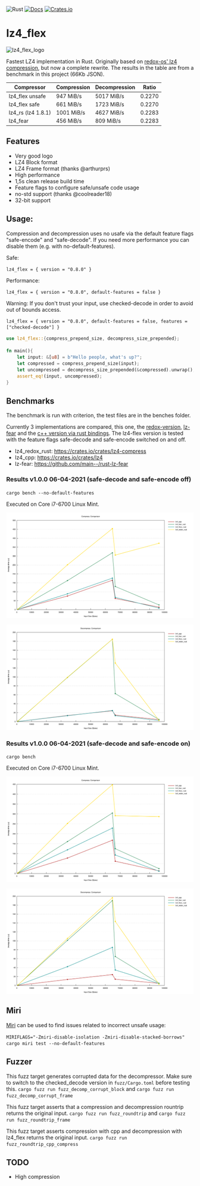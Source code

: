 ![Rust](https://github.com/PSeitz/lz4_flex/workflows/Rust/badge.svg)
[![Docs](https://docs.rs/lz4_flex/badge.svg)](https://docs.rs/crate/lz4_flex/)
[![Crates.io](https://img.shields.io/crates/v/lz4_flex.svg)](https://crates.io/crates/lz4_flex)

# lz4_flex

![lz4_flex_logo](https://raw.githubusercontent.com/PSeitz/lz4_flex/master/logo.jpg)

Fastest LZ4 implementation in Rust. Originally based on [redox-os' lz4 compression](https://crates.io/crates/lz4-compress), but now a complete rewrite.
The results in the table are from a benchmark in this project (66Kb JSON).

|    Compressor        | Compression | Decompression | Ratio		 |
|----------------------|-------------|---------------|---------------|
| lz4_flex unsafe      | 947 MiB/s   | 5017 MiB/s    | 0.2270   	 |
| lz4_flex safe        | 661 MiB/s   | 1723 MiB/s    | 0.2270   	 |
| lz4_rs (lz4 1.8.1)   | 1001 MiB/s  | 4627 MiB/s    | 0.2283   	 |
| lz4_fear             | 456 MiB/s   | 809 MiB/s     | 0.2283	     |

## Features
- Very good logo
- LZ4 Block format
- LZ4 Frame format (thanks @arthurprs)
- High performance
- 1,5s clean release build time
- Feature flags to configure safe/unsafe code usage
- no-std support (thanks @coolreader18)
- 32-bit support

## Usage: 
Compression and decompression uses no usafe via the default feature flags "safe-encode" and "safe-decode". If you need more performance you can disable them (e.g. with no-default-features).

Safe:
```
lz4_flex = { version = "0.8.0" }
```

Performance:
```
lz4_flex = { version = "0.8.0", default-features = false }
```

Warning: If you don't trust your input, use checked-decode in order to avoid out of bounds access.
```
lz4_flex = { version = "0.8.0", default-features = false, features = ["checked-decode"] }
```

```rust
use lz4_flex::{compress_prepend_size, decompress_size_prepended};

fn main(){
    let input: &[u8] = b"Hello people, what's up?";
    let compressed = compress_prepend_size(input);
    let uncompressed = decompress_size_prepended(&compressed).unwrap();
    assert_eq!(input, uncompressed);
}
```

## Benchmarks
The benchmark is run with criterion, the test files are in the benches folder.

Currently 3 implementations are compared, this one, the [redox-version](https://crates.io/crates/lz4-compress), [lz-fear](https://github.com/main--/rust-lz-fear) and the [c++ version via rust bindings](https://crates.io/crates/lz4). 
The lz4-flex version is tested with the feature flags safe-decode and safe-encode switched on and off.

- lz4_redox_rust: https://crates.io/crates/lz4-compress
- lz4_cpp: https://crates.io/crates/lz4
- lz-fear: https://github.com/main--/rust-lz-fear

### Results v1.0.0 06-04-2021 (safe-decode and safe-encode off)
`cargo bench --no-default-features`

Executed on Core i7-6700 Linux Mint.

![Compress](./compress_bench.svg)

![Decompress](./decompress_bench.svg)

### Results v1.0.0 06-04-2021 (safe-decode and safe-encode on)
`cargo bench`

Executed on Core i7-6700 Linux Mint.

![Compress](./compress_bench_safe.svg)

![Decompress](./decompress_bench_safe.svg)

## Miri

[Miri](https://github.com/rust-lang/miri) can be used to find issues related to incorrect unsafe usage:

`MIRIFLAGS="-Zmiri-disable-isolation -Zmiri-disable-stacked-borrows" cargo miri test --no-default-features`

## Fuzzer
This fuzz target generates corrupted data for the decompressor. Make sure to switch to the checked_decode version in `fuzz/Cargo.toml` before testing this.
`cargo fuzz run fuzz_decomp_corrupt_block` and `cargo fuzz run fuzz_decomp_corrupt_frame`

This fuzz target asserts that a compression and decompression rountrip returns the original input.
`cargo fuzz run fuzz_roundtrip` and `cargo fuzz run fuzz_roundtrip_frame`

This fuzz target asserts compression with cpp and decompression with lz4_flex returns the original input.
`cargo fuzz run fuzz_roundtrip_cpp_compress`

## TODO
- High compression

